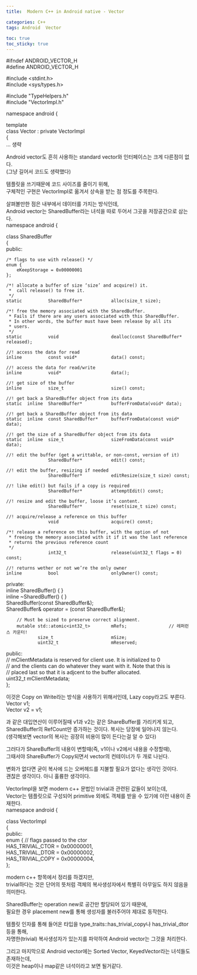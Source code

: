 ```yaml
---
title:  Modern C++ in Android native - Vector

categories: C++ 
tags: Android  Vector
 
toc: true
toc_sticky: true
---
```


  
  
   
#ifndef ANDROID_VECTOR_H  
#define ANDROID_VECTOR_H  
  
#include <stdint.h>  
#include <sys/types.h>  
  
#include "TypeHelpers.h"  
#include "VectorImpl.h"  
  
namespace android {  
  
template <class TYPE>  
class Vector : private VectorImpl  
{  
   … 생략  
  
  
Android vector도 흔히 사용하는 standard vector와 인터페이스는 크게 다른점이 없다.  
(그냥 길어서 코드도 생략했다)  
  
템플릿을 쓰기때문에 코드 사이즈를 줄이기 위해,  
구체적인 구현은 VectorImpl로 옮겨서 상속을 받는 점 정도를 주목한다.  
  
살펴볼만한 점은 내부에서 데이터를 가지는 방식인데,  
Android vector는 SharedBuffer라는 녀석을 따로 두어서 그곳을 저장공간으로 삼는다.  
namespace android {  
  
class SharedBuffer  
{  
public:  
  
    /* flags to use with release() */  
    enum {  
        eKeepStorage = 0x00000001  
    };  
  
    /*! allocate a buffer of size ‘size’ and acquire() it.  
     *  call release() to free it.  
     */  
    static          SharedBuffer*           alloc(size_t size);  
      
    /*! free the memory associated with the SharedBuffer.  
     * Fails if there are any users associated with this SharedBuffer.  
     * In other words, the buffer must have been release by all its  
     * users.  
     */  
    static          void                    dealloc(const SharedBuffer* released);  
  
    //! access the data for read  
    inline          const void*             data() const;  
      
    //! access the data for read/write  
    inline          void*                   data();  
  
    //! get size of the buffer  
    inline          size_t                  size() const;  
   
    //! get back a SharedBuffer object from its data  
    static  inline  SharedBuffer*           bufferFromData(void* data);  
      
    //! get back a SharedBuffer object from its data  
    static  inline  const SharedBuffer*     bufferFromData(const void* data);  
  
    //! get the size of a SharedBuffer object from its data  
    static  inline  size_t                  sizeFromData(const void* data);  
      
    //! edit the buffer (get a writtable, or non-const, version of it)  
                    SharedBuffer*           edit() const;  
  
    //! edit the buffer, resizing if needed  
                    SharedBuffer*           editResize(size_t size) const;  
  
    //! like edit() but fails if a copy is required  
                    SharedBuffer*           attemptEdit() const;  
      
    //! resize and edit the buffer, loose it’s content.  
                    SharedBuffer*           reset(size_t size) const;  
  
    //! acquire/release a reference on this buffer  
                    void                    acquire() const;  
                      
    /*! release a reference on this buffer, with the option of not  
     * freeing the memory associated with it if it was the last reference  
     * returns the previous reference count  
     */       
                    int32_t                 release(uint32_t flags = 0) const;  
      
    //! returns wether or not we’re the only owner  
    inline          bool                    onlyOwner() const;  
      
  
private:  
        inline SharedBuffer() { }  
        inline ~SharedBuffer() { }  
        SharedBuffer(const SharedBuffer&);  
        SharedBuffer& operator = (const SharedBuffer&);  
   
        // Must be sized to preserve correct alignment.  
        mutable std::atomic<int32_t>        mRefs;                // 레퍼런스 카운터!  
                size_t                      mSize;  
                uint32_t                    mReserved;  
public:  
        // mClientMetadata is reserved for client use.  It is initialized to 0  
        // and the clients can do whatever they want with it.  Note that this is  
        // placed last so that it is adjcent to the buffer allocated.  
                uint32_t                    mClientMetadata;  
};  
  
  
이것은 Copy on Write라는 방식을 사용하기 위해서인데, Lazy copy라고도 부른다.  
Vector<int> v1;  
Vector<int> v2 = v1;  
  
과 같은 대입연산이 이루어질때 v1과 v2는 같은 ShareBuffer를 가리키게 되고,  
SharedBuffer의 RefCount만 증가하는 것이다. 복사는 당장에 일어나지 않는다.  
(생각해보면 vector의 복사는 굉장히 비용이 많이 든다는걸 알 수 있다)  
  
그러다가 ShareBuffer의 내용이 변할때(즉, v1이나 v2에서 내용을 수정할때),  
그때서야 ShareBuffer가 Copy되면서 vector의 컨테이너가 두 개로 나뉜다.  
  
변화가 없다면 굳이 복사에 드는 오버헤드를 지불할 필요가 없다는 생각인 것이다.  
괜찮은 생각이다. 아니 훌륭한 생각이다.  
  
  
VectorImpl을 보면 modern c++ 문법인 trivial과 관련된 값들이 보이는데,  
Vector는 템플릿으로 구성되어 primitive 외에도 객체를 받을 수 있기에 이런 내용이 존재한다.  
namespace android {  
  
class VectorImpl  
{  
public:  
    enum { // flags passed to the ctor  
        HAS_TRIVIAL_CTOR    = 0x00000001,  
        HAS_TRIVIAL_DTOR    = 0x00000002,  
        HAS_TRIVIAL_COPY    = 0x00000004,  
    };  
  
  
modern c++ 항목에서 정리를 하겠지만,  
trivial하다는 것은 단어의 뜻처럼 객체의 복사생성자에서 특별히 아무일도 하지 않음을 의미한다.  
  
SharedBuffer는 operation new로 공간만 할당되어 있기 때문에,  
필요한 경우 placement new를 통해 생성자를 불러주어야 제대로 동작한다.  
  
템플릿 인자를 통해 들어온 타입을 type_traits<TYPE>::has_trivial_copy나 has_trivial_dtor 등을 통해,  
자명한(trivial) 복사생성자가 있는지를 파악하여 Android vector는 그것을 처리한다.  
  
  
그리고 마지막으로 Android vector에는 Sorted Vector, KeyedVector라는 녀석들도 존재하는데,  
이것은 heap이나 map같은 녀석이라고 보면 될거같다.  
   

